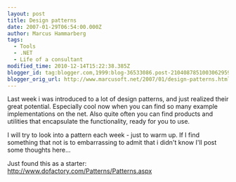```yaml
---
layout: post
title: Design patterns
date: 2007-01-29T06:54:00.000Z
author: Marcus Hammarberg
tags:
  - Tools
  - .NET
  - Life of a consultant
modified_time: 2010-12-14T15:22:38.385Z
blogger_id: tag:blogger.com,1999:blog-36533086.post-2104087851003062959
blogger_orig_url: http://www.marcusoft.net/2007/01/design-patterns.html
---
```


Last week i was introduced to a lot of design patterns, and just
realized their great potential. Especially cool now when you can find so
many example implementations on the net. Also quite often you can find
products and utilities that encapsulate the functionality, ready for you
to use.

I will try to look into a pattern each week - just to warm up. If I find
something that not is to embarrassing to admit that i didn't know I'll
post some thoughts here...

Just found this as a starter:
<http://www.dofactory.com/Patterns/Patterns.aspx>
